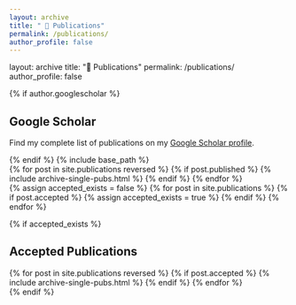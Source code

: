 ```yaml
---
layout: archive
title: " 📜 Publications"
permalink: /publications/
author_profile: false
---
```


layout: archive title: "📜 Publications" permalink: /publications/ author_profile: false
<link rel="stylesheet" href="https://cdnjs.cloudflare.com/ajax/libs/font-awesome/6.2.0/css/all.min.css">
{% if author.googlescholar %}

<section> <h2>Google Scholar</h2> <p>Find my complete list of publications on my <a href="{{author.googlescholar}}" target="_blank" rel="noopener noreferrer">Google Scholar profile</a>.</p> </section> {% endif %}
{% include base_path %}

<section> {% for post in site.publications reversed %} {% if post.published %} {% include archive-single-pubs.html %} {% endif %} {% endfor %} </section>
{% assign accepted_exists = false %}
{% for post in site.publications %}
{% if post.accepted %}
{% assign accepted_exists = true %}
{% endif %}
{% endfor %}

{% if accepted_exists %}

<section> <h2>Accepted Publications</h2> {% for post in site.publications reversed %} {% if post.accepted %} {% include archive-single-pubs.html %} {% endif %} {% endfor %} </section> {% endif %}